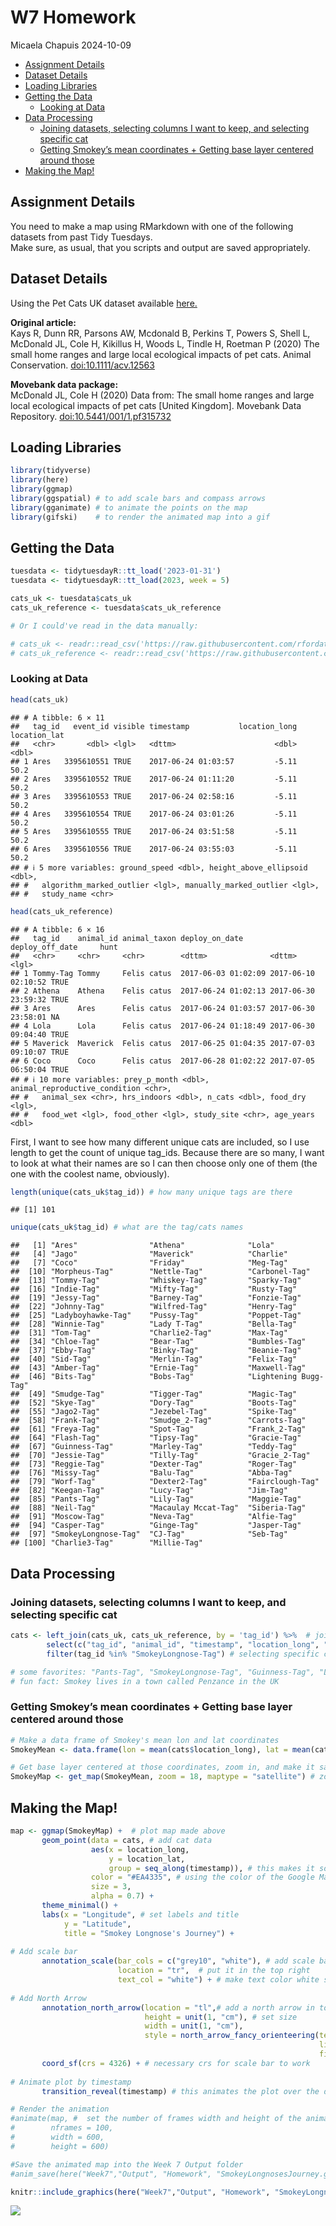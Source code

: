 W7 Homework
================
Micaela Chapuis
2024-10-09

- [Assignment Details](#assignment-details)
- [Dataset Details](#dataset-details)
- [Loading Libraries](#loading-libraries)
- [Getting the Data](#getting-the-data)
  - [Looking at Data](#looking-at-data)
- [Data Processing](#data-processing)
  - [Joining datasets, selecting columns I want to keep, and selecting
    specific
    cat](#joining-datasets-selecting-columns-i-want-to-keep-and-selecting-specific-cat)
  - [Getting Smokey’s mean coordinates + Getting base layer centered
    around
    those](#getting-smokeys-mean-coordinates--getting-base-layer-centered-around-those)
- [Making the Map!](#making-the-map)

## Assignment Details

You need to make a map using RMarkdown with one of the following
datasets from past Tidy Tuesdays.  
Make sure, as usual, that you scripts and output are saved
appropriately.

## Dataset Details

Using the Pet Cats UK dataset available
[here.](https://github.com/rfordatascience/tidytuesday/blob/master/data/2023/2023-01-31/readme.md)

**Original article:**  
Kays R, Dunn RR, Parsons AW, Mcdonald B, Perkins T, Powers S, Shell L,
McDonald JL, Cole H, Kikillus H, Woods L, Tindle H, Roetman P (2020) The
small home ranges and large local ecological impacts of pet cats. Animal
Conservation. <doi:10.1111/acv.12563>

**Movebank data package:**  
McDonald JL, Cole H (2020) Data from: The small home ranges and large
local ecological impacts of pet cats \[United Kingdom\]. Movebank Data
Repository. <doi:10.5441/001/1.pf315732>

## Loading Libraries

``` r
library(tidyverse)
library(here)
library(ggmap)
library(ggspatial) # to add scale bars and compass arrows
library(gganimate) # to animate the points on the map
library(gifski)    # to render the animated map into a gif
```

## Getting the Data

``` r
tuesdata <- tidytuesdayR::tt_load('2023-01-31')
tuesdata <- tidytuesdayR::tt_load(2023, week = 5)

cats_uk <- tuesdata$cats_uk
cats_uk_reference <- tuesdata$cats_uk_reference

# Or I could've read in the data manually:

# cats_uk <- readr::read_csv('https://raw.githubusercontent.com/rfordatascience/tidytuesday/master/data/2023/2023-01-31/cats_uk.csv')
# cats_uk_reference <- readr::read_csv('https://raw.githubusercontent.com/rfordatascience/tidytuesday/master/data/2023/2023-01-31/cats_uk_reference.csv')
```

### Looking at Data

``` r
head(cats_uk)
```

    ## # A tibble: 6 × 11
    ##   tag_id   event_id visible timestamp           location_long location_lat
    ##   <chr>       <dbl> <lgl>   <dttm>                      <dbl>        <dbl>
    ## 1 Ares   3395610551 TRUE    2017-06-24 01:03:57         -5.11         50.2
    ## 2 Ares   3395610552 TRUE    2017-06-24 01:11:20         -5.11         50.2
    ## 3 Ares   3395610553 TRUE    2017-06-24 02:58:16         -5.11         50.2
    ## 4 Ares   3395610554 TRUE    2017-06-24 03:01:26         -5.11         50.2
    ## 5 Ares   3395610555 TRUE    2017-06-24 03:51:58         -5.11         50.2
    ## 6 Ares   3395610556 TRUE    2017-06-24 03:55:03         -5.11         50.2
    ## # ℹ 5 more variables: ground_speed <dbl>, height_above_ellipsoid <dbl>,
    ## #   algorithm_marked_outlier <lgl>, manually_marked_outlier <lgl>,
    ## #   study_name <chr>

``` r
head(cats_uk_reference)
```

    ## # A tibble: 6 × 16
    ##   tag_id    animal_id animal_taxon deploy_on_date      deploy_off_date     hunt 
    ##   <chr>     <chr>     <chr>        <dttm>              <dttm>              <lgl>
    ## 1 Tommy-Tag Tommy     Felis catus  2017-06-03 01:02:09 2017-06-10 02:10:52 TRUE 
    ## 2 Athena    Athena    Felis catus  2017-06-24 01:02:13 2017-06-30 23:59:32 TRUE 
    ## 3 Ares      Ares      Felis catus  2017-06-24 01:03:57 2017-06-30 23:58:01 NA   
    ## 4 Lola      Lola      Felis catus  2017-06-24 01:18:49 2017-06-30 09:04:40 TRUE 
    ## 5 Maverick  Maverick  Felis catus  2017-06-25 01:04:35 2017-07-03 09:10:07 TRUE 
    ## 6 Coco      Coco      Felis catus  2017-06-28 01:02:22 2017-07-05 06:50:04 TRUE 
    ## # ℹ 10 more variables: prey_p_month <dbl>, animal_reproductive_condition <chr>,
    ## #   animal_sex <chr>, hrs_indoors <dbl>, n_cats <dbl>, food_dry <lgl>,
    ## #   food_wet <lgl>, food_other <lgl>, study_site <chr>, age_years <dbl>

First, I want to see how many different unique cats are included, so I
use length to get the count of unique tag_ids. Because there are so
many, I want to look at what their names are so I can then choose only
one of them (the one with the coolest name, obviously).

``` r
length(unique(cats_uk$tag_id)) # how many unique tags are there
```

    ## [1] 101

``` r
unique(cats_uk$tag_id) # what are the tag/cats names
```

    ##   [1] "Ares"                "Athena"              "Lola"               
    ##   [4] "Jago"                "Maverick"            "Charlie"            
    ##   [7] "Coco"                "Friday"              "Meg-Tag"            
    ##  [10] "Morpheus-Tag"        "Nettle-Tag"          "Carbonel-Tag"       
    ##  [13] "Tommy-Tag"           "Whiskey-Tag"         "Sparky-Tag"         
    ##  [16] "Indie-Tag"           "Mifty-Tag"           "Rusty-Tag"          
    ##  [19] "Jessy-Tag"           "Barney-Tag"          "Fonzie-Tag"         
    ##  [22] "Johnny-Tag"          "Wilfred-Tag"         "Henry-Tag"          
    ##  [25] "Ladyboyhawke-Tag"    "Pussy-Tag"           "Poppet-Tag"         
    ##  [28] "Winnie-Tag"          "Lady T-Tag"          "Bella-Tag"          
    ##  [31] "Tom-Tag"             "Charlie2-Tag"        "Max-Tag"            
    ##  [34] "Chloe-Tag"           "Bear-Tag"            "Bumbles-Tag"        
    ##  [37] "Ebby-Tag"            "Binky-Tag"           "Beanie-Tag"         
    ##  [40] "Sid-Tag"             "Merlin-Tag"          "Felix-Tag"          
    ##  [43] "Amber-Tag"           "Ernie-Tag"           "Maxwell-Tag"        
    ##  [46] "Bits-Tag"            "Bobs-Tag"            "Lightening Bugg-Tag"
    ##  [49] "Smudge-Tag"          "Tigger-Tag"          "Magic-Tag"          
    ##  [52] "Skye-Tag"            "Dory-Tag"            "Boots-Tag"          
    ##  [55] "Jago2-Tag"           "Jezebel-Tag"         "Spike-Tag"          
    ##  [58] "Frank-Tag"           "Smudge_2-Tag"        "Carrots-Tag"        
    ##  [61] "Freya-Tag"           "Spot-Tag"            "Frank_2-Tag"        
    ##  [64] "Flash-Tag"           "Tipsy-Tag"           "Gracie-Tag"         
    ##  [67] "Guinness-Tag"        "Marley-Tag"          "Teddy-Tag"          
    ##  [70] "Jessie-Tag"          "Tilly-Tag"           "Gracie_2-Tag"       
    ##  [73] "Reggie-Tag"          "Dexter-Tag"          "Roger-Tag"          
    ##  [76] "Missy-Tag"           "Balu-Tag"            "Abba-Tag"           
    ##  [79] "Worf-Tag"            "Dexter2-Tag"         "Fairclough-Tag"     
    ##  [82] "Keegan-Tag"          "Lucy-Tag"            "Jim-Tag"            
    ##  [85] "Pants-Tag"           "Lily-Tag"            "Maggie-Tag"         
    ##  [88] "Neil-Tag"            "Macaulay Mccat-Tag"  "Siberia-Tag"        
    ##  [91] "Moscow-Tag"          "Neva-Tag"            "Alfie-Tag"          
    ##  [94] "Casper-Tag"          "Ginge-Tag"           "Jasper-Tag"         
    ##  [97] "SmokeyLongnose-Tag"  "CJ-Tag"              "Seb-Tag"            
    ## [100] "Charlie3-Tag"        "Millie-Tag"

## Data Processing

### Joining datasets, selecting columns I want to keep, and selecting specific cat

``` r
cats <- left_join(cats_uk, cats_uk_reference, by = 'tag_id') %>%  # join datasets by tag id
        select(c("tag_id", "animal_id", "timestamp", "location_long", "location_lat")) %>% # select columns I want to keep  
        filter(tag_id %in% "SmokeyLongnose-Tag") # selecting specific cat

# some favorites: "Pants-Tag", "SmokeyLongnose-Tag", "Guinness-Tag", "Lightening Bugg-Tag"
# fun fact: Smokey lives in a town called Penzance in the UK
```

### Getting Smokey’s mean coordinates + Getting base layer centered around those

``` r
# Make a data frame of Smokey's mean lon and lat coordinates 
SmokeyMean <- data.frame(lon = mean(cats$location_long), lat = mean(cats$location_lat)) # mean coordinates

# Get base layer centered at those coordinates, zoom in, and make it satellite type map so we can see where Smokey goes
SmokeyMap <- get_map(SmokeyMean, zoom = 18, maptype = "satellite") # zoom 18 cuts out two points in the tree area at the bottom, but lets us see better how many houses Smokey goes to (probably to beg for food)
```

## Making the Map!

``` r
map <- ggmap(SmokeyMap) +  # plot map made above
       geom_point(data = cats, # add cat data
                  aes(x = location_long, 
                      y = location_lat,
                      group = seq_along(timestamp)), # this makes it so that the points already plotted stay on the map
                  color = "#EA4335", # using the color of the Google Maps marker
                  size = 3,
                  alpha = 0.7) + 
       theme_minimal() +
       labs(x = "Longitude", # set labels and title
            y = "Latitude",
            title = "Smokey Longnose's Journey") +
  
# Add scale bar
       annotation_scale(bar_cols = c("grey10", "white"), # add scale bar, make colors dark grey and white
                        location = "tr",  # put it in the top right
                        text_col = "white") + # make text color white so it can be seen
  
# Add North Arrow
       annotation_north_arrow(location = "tl",# add a north arrow in top left
                              height = unit(1, "cm"), # set size
                              width = unit(1, "cm"),
                              style = north_arrow_fancy_orienteering(text_col = 'white', # set type of arrow and colors for all its parts
                                                                     line_col = 'white',
                                                                     fill = 'white')) +
       coord_sf(crs = 4326) + # necessary crs for scale bar to work
  
# Animate plot by timestamp
       transition_reveal(timestamp) # this animates the plot over the days/times in the timestamp

# Render the animation
#animate(map, #  set the number of frames width and height of the animated map
#        nframes = 100,
#        width = 600, 
#        height = 600)

#Save the animated map into the Week 7 Output folder
#anim_save(here("Week7","Output", "Homework", "SmokeyLongnosesJourney.gif"))
```

``` r
knitr::include_graphics(here("Week7","Output", "Homework", "SmokeyLongnosesJourney.gif"))
```

![](../../Output/Homework/SmokeyLongnosesJourney.gif)<!-- -->
